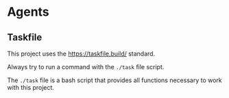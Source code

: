 # Agents

## Taskfile

This project uses the <https://taskfile.build/> standard.

Always try to run a command with the `./task` file script.

The `./task` file is a bash script that provides all functions necessary to work with this project.
